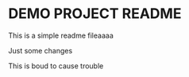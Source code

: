 # DEMO PROJECT README

This is a simple readme fileaaaa

Just some changes

This is boud to cause trouble